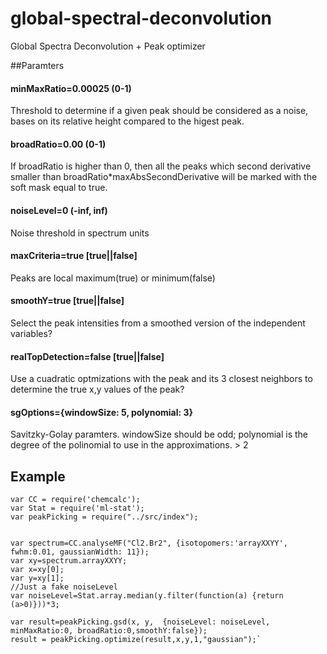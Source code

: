 # global-spectral-deconvolution

Global Spectra Deconvolution + Peak optimizer

##Paramters

#### minMaxRatio=0.00025 (0-1)
Threshold to determine if a given peak should be considered as a noise, bases on its relative height compared to the higest peak.

#### broadRatio=0.00  (0-1)
If broadRatio is higher than 0, then all the peaks which second derivative smaller than broadRatio*maxAbsSecondDerivative will be marked with the soft mask equal to true.

#### noiseLevel=0 (-inf, inf)
Noise threshold in spectrum units

#### maxCriteria=true  [true||false]
Peaks are local maximum(true) or minimum(false)

#### smoothY=true [true||false]
Select the peak intensities from a smoothed version of the independent variables?

#### realTopDetection=false [true||false]
Use a cuadratic optmizations with the peak and its 3 closest neighbors to determine the true x,y values of the peak?

#### sgOptions={windowSize: 5, polynomial: 3}
Savitzky-Golay paramters. windowSize should be odd; polynomial is the degree of the polinomial to use in the approximations. > 2

## Example
```
var CC = require('chemcalc');
var Stat = require('ml-stat');
var peakPicking = require("../src/index");


var spectrum=CC.analyseMF("Cl2.Br2", {isotopomers:'arrayXXYY', fwhm:0.01, gaussianWidth: 11});
var xy=spectrum.arrayXXYY;
var x=xy[0];
var y=xy[1];
//Just a fake noiseLevel
var noiseLevel=Stat.array.median(y.filter(function(a) {return (a>0)}))*3;

var result=peakPicking.gsd(x, y,  {noiseLevel: noiseLevel, minMaxRatio:0, broadRatio:0,smoothY:false});
result = peakPicking.optimize(result,x,y,1,"gaussian");`
```

